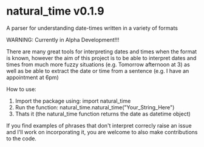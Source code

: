 # natural_time v0.1.9
A parser for understanding date-times written in a variety of formats

WARNING: Currently in Alpha Development!!!

There are many great tools for interpreting dates and times when the format is known, however the aim of this project is to be able to interpret dates and times from much more fuzzy situations (e.g. Tomorrow afternoon at 3) as well as be able to extract the date or time from a sentence (e.g. I have an appointment at 6pm)

How to use:
  1) Import the package using: import natural_time
  2) Run the function: natural_time.natural_time("Your_String_Here")
  3) Thats it (the natural_time function returns the date as datetime object)

If you find examples of phrases that don't interpret correcly raise an issue and I'll work on incorporating it, you are welcome to also make contributions to the code.
